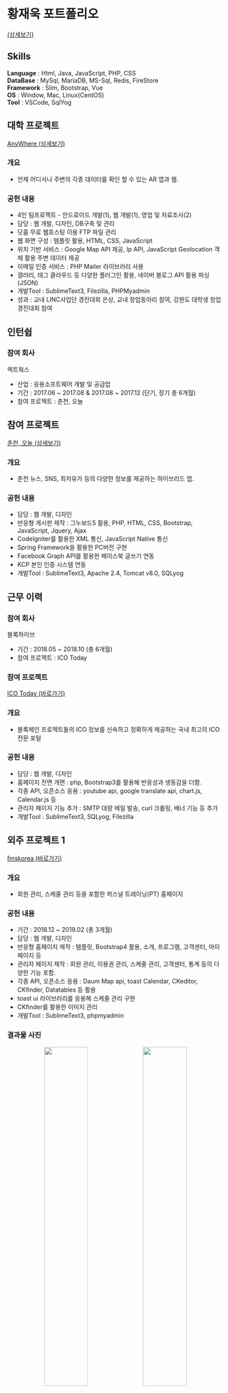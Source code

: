 # 황재욱 포트폴리오
[(상세보기)](https://github.com/wsju0857/Portfolio)
## Skills
**Language** : Html, Java, JavaScript, PHP, CSS<br>
**DataBase** : MySql, MariaDB, MS-Sql, Redis, FireStore<br>
**Framework** : Slim, Bootstrap, Vue<br>
**OS** : Window, Mac, Linux(CentOS)<br>
**Tool** : VSCode, SqlYog<br>

## 대학 프로젝트
[AnyWhere (상세보기)](https://github.com/wsju0857/Anywhere.git)
### 개요
+ 언제 어디서나 주변의 각종 데이터를 확인 할 수 있는 AR 앱과 웹.
### 공헌 내용
+ 4인 팀프로젝트 - 안드로이드 개발(1), 웹 개발(1), 영업 및 자료조사(2)
+ 담당 : 웹 개발, 디자인, DB구축 및 관리
+ 닷홈 무료 웹호스팅 이용 FTP 파일 관리
+ 웹 화면 구성 : 템플릿 활용, HTML, CSS, JavaScript
+ 위치 기반 서비스 : Google Map API 제공, Ip API, JavaScript Geolocation 객체 활용 주변 데이터 제공
+ 이메일 인증 서비스 : PHP Mailer 라이브러리 사용
+ 갤러리, 태그 클라우드 등 다양한 플러그인 활용, 네이버 블로그 API 활용 파싱(JSON)
+ 개발Tool : SublimeText3, Filezilla, PHPMyadmin
+ 성과 : 교내 LINC사업단 경진대회 은상, 교내 창업동아리 참여, 강원도 대학생 창업 경진대회 참여

## 인턴쉽
### 참여 회사
렉트웍스
+ 산업 : 응용소프트웨어 개발 및 공급업
+ 기간 : 2017.06 ~ 2017.08 & 2017.08 ~ 2017.12 (단기, 장기 총 6개월)
+ 참여 프로젝트 : 춘천, 오늘

## 참여 프로젝트
[춘천, 오늘 (상세보기)](https://github.com/wsju0857/ChunCheon-Today.git)
### 개요
+ 춘천 뉴스, SNS, 최저유가 등의 다양한 정보를 제공하는 하이브리드 앱.
### 공헌 내용
+ 담당 : 웹 개발, 디자인
+ 반응형 게시판 제작 : 그누보드5 활용, PHP, HTML, CSS, Bootstrap, JavaScript, Jquery, Ajax
+ CodeIgniter를 활용한 XML 통신, JavaScript Native 통신
+ Spring Framework을 활용한 PC버전 구현
+ Facebook Graph API를 활용한 페이스북 글쓰기 연동
+ KCP 본인 인증 시스템 연동
+ 개발Tool : SublimeText3, Apache 2.4, Tomcat v8.0, SQLyog

## 근무 이력
### 참여 회사
블록하이브
+ 기간 : 2018.05 ~ 2018.10 (총 6개월)
+ 참여 프로젝트 : ICO Today

### 참여 프로젝트
[ICO Today (바로가기)](http://icotoday.com)
### 개요
+ 블록체인 프로젝트들의 ICO 정보를 신속하고 정확하게 제공하는 국내 최고의 ICO 전문 포털
### 공헌 내용
+ 담당 : 웹 개발, 디자인
+ 홈페이지 전면 개편 : php, Bootstrap3를 활용해 반응성과 생동감을 더함.
+ 각종 API, 오픈소스 응용 : youtube api, google translate api, chart.js, Calendar.js 등
+ 관리자 페이지 기능 추가 : SMTP 대량 메일 발송, curl 크롤링, 배너 기능 등 추가
+ 개발Tool : SublimeText3, SQLyog, Filezilla

## 외주 프로젝트 1
[fmskorea (바로가기)](http://fmskorea.net)
### 개요
+ 회원 관리, 스케줄 관리 등을 포함한 퍼스널 트레이닝(PT) 홈페이지
### 공헌 내용
+ 기간 : 2018.12 ~ 2019.02 (총 3개월)
+ 담당 : 웹 개발, 디자인
+ 반응형 홈페이지 제작 : 템플릿, Bootstrap4 활용, 소개, 프로그램, 고객센터, 마이페이지 등
+ 관리자 페이지 제작 : 회원 관리, 이용권 관리, 스케줄 관리, 고객센터, 통계 등의 다양한 기능 포함.
+ 각종 API, 오픈소스 응용 : Daum Map api, toast Calendar, CKeditor, CKfinder, Datatables 등 활용
+ toast ui 라이브러리를 응용해 스케줄 관리 구현
+ CKfinder를 활용한 이미지 관리
+ 개발Tool : SublimeText3, phpmyadmin
### 결과물 사진
<div align="center">
<img src="img/fmskorea/main.png" width="45%">&nbsp;<img src="img/fmskorea/admin.png" width="45%">
</div>

## 외주 프로젝트 2
[mylively (바로가기)](http://mylively.co)
### 개요
+ 개인 맞춤형 건강 솔루션
### 공헌 내용
+ 기간 : 2019.03 ~ 2019.04 (총 1개월)
+ 담당 : 웹 개발, 디자인
+ 반응형 홈페이지 제작 : 템플릿, Bootsrap4 활용, 제품 소개, 주문 조회
+ 문진 시스템 구현 : php, ajax 통신을 활용한 SPA 구현
+ Localstorage를 이용 데이터 임시 저장
+ 개발Tool : SublimeText3, phpmyadmin, Mysql Workbench
### 결과물 사진
<div align="center">
<img src="img/lively/main.png" width="30%">&nbsp;<img src="img/lively/product.png" width="30%">&nbsp;<img src="img/lively/survey.png" width="30%">
</div>

### 참여 회사
[아이언트레인 (바로가기)](https://www.irontrain.co.kr/)
+ 기간 : 2019.05 ~
+ 참여 프로젝트 : 출결버스, 보카트레인, 내공스터디

[출결버스 (바로가기)](https://www.checkbus.co.kr/)
### 개요
+ 학원 출결 관리 프로그램
### 공헌 내용
+ 담당 : 기능 추가 및 유지보수
+ 성능 개선, 최적화
+ 모바일 앱 React Native 버전 업그레이드, 호환성 점검
+ API 문서화, 기타 오류 수정
+ 리뉴얼 버전 개발, 통합 관리자 개발
+ Tech : React Native, JQuery, PHP, Slim, Vue.js
### 결과물 사진
<div align="center">
<img src="img/checkbus/1.png" width="30%">&nbsp;<img src="img/checkbus/1.png" width="30%">&nbsp;<img src="img/checkbus/1.png" width="30%">
</div>

[보카트레인 (바로가기)](https://voca.irontrain.co.kr/)
### 개요
+ 온라인 단어 학습 프로그램
### 공헌 내용
+ 담당 : 기능 추가 및 유지보수
+ 관리자 페이지 오류 수정
+ Tech : Chrome extension, Cordova
### 결과물 사진
<div align="center">
<img src="img/vocatrain/1.png" width="30%">&nbsp;<img src="img/vocatrain/2.png" width="30%">&nbsp;<img src="img/vocatrain/3.png" width="30%">
</div>

[내공스터디 (바로가기)](https://www.tabstudy.co.kr/)
### 개요
+ 온라인 학습 프로그램
### 공헌 내용
+ 담당 : 신규 개발
+ 학생 앱 기능 추가 & 유지보수, 관리자 앱 전면 개발
+ 주요기능 : 학생 관리, 수업 관리, 시험지 출력, 레포트 관리 등
+ eChart.js, html2canvas.js, jquery.columnizer.js 등 라이브러리 활용
+ Tech : Vue.js, jQuery, PHP, slim, redis, FireStore 등
### 결과물 사진
<div align="center">
<img src="img/ngstudy/1.png" width="30%">&nbsp;<img src="img/ngstudy/2.png" width="30%">&nbsp;<img src="img/ngstudy/3.png" width="30%">
</div>
